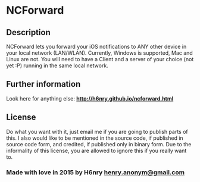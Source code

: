 # NCForward
## Description
NCForward lets you forward your iOS notifications to ANY other device in your local network (LAN/WLAN). Currently, Windows is supported, Mac and Linux are not.
You will need to have a Client and a server of your choice (not yet :P) running in the same local network.

## Further information
Look here for anything else: **http://h6nry.github.io/ncforward.html**

## License
Do what you want with it, just email me if you are going to publish parts of this.
I also would like to be mentioned in the source code, if published in source code form,
and credited, if published only in binary form.
Due to the informality of this license, you are allowed to ignore this if you really want to.

### Made with love in 2015 by H6nry <henry.anonym@gmail.com>